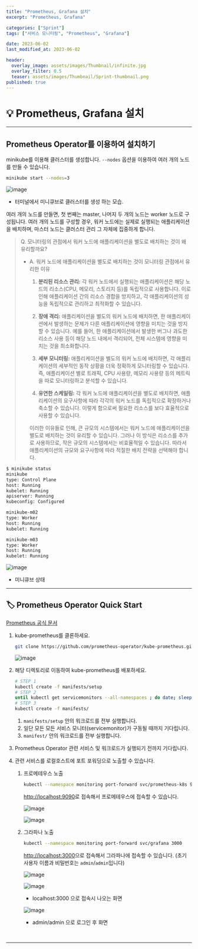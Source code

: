 ```yaml
---
title: "Prometheus, Grafana 설치"
excerpt: "Prometheus, Grafana"

categories: ["Sprint"]
tags: ["서비스 모니터링", "Prometheus", "Grafana"]

date: 2023-06-02
last_modified_at: 2023-06-02

header:
  overlay_image: assets/images/Thumbnail/infinite.jpg
  overlay_filter: 0.5 
  teaser: assets/images/Thumbnail/Sprint-thumbnail.png
published: true
---
```


# 💡 Prometheus, Grafana 설치

---

## Prometheus Operator를 이용하여 설치하기

minikube를 이용해 클러스터를 생성합니다. `--nodes` 옵션을 이용하여 여러 개의 노드를 만들 수 있습니다.

```bash
minikube start --nodes=3
```

![image](https://github.com/pomottoro/comments/assets/58872932/8eb7783c-a7e5-404d-b3f5-b0acb0546ec9)

- 터미널에서 미니큐브로 클러스터를 생성 하는 모습.

 여러 개의 노드를 만들면, 첫 번째는 master, 나머지 두 개의 노드는 worker 노드로 구성됩니다. 여러 개의 노드를 구성할 경우, 워커 노드에는 실제로 실행되는 애플리케이션을 배치하며, 마스터 노드는 클러스터 관리 그 자체에 집중하게 합니다.

> Q. 모니터링의 관점에서 워커 노드에 애플리케이션을 별도로 배치하는 것이 왜 유리할까요?
>
> - A. 워커 노드에 애플리케이션을 별도로 배치하는 것이 모니터링 관점에서 유리한 이유
>
>   1. **분리된 리소스 관리:** 각 워커 노드에서 실행되는 애플리케이션은 해당 노드의 리소스(CPU, 메모리, 스토리지 등)를 독립적으로 사용합니다. 이로 인해 애플리케이션 간의 리소스 경합을 방지하고, 각 애플리케이션의 성능을 독립적으로 관리하고 최적화할 수 있습니다.
>
>   2. **장애 격리:** 애플리케이션을 별도의 워커 노드에 배치하면, 한 애플리케이션에서 발생하는 문제가 다른 애플리케이션에 영향을 미치는 것을 방지할 수 있습니다. 예를 들어, 한 애플리케이션에서 발생한 버그나 과도한 리소스 사용 등이 해당 노드 내에서 격리되어, 전체 시스템에 영향을 미치는 것을 최소화합니다.
>
>   3. **세부 모니터링:** 애플리케이션을 별도의 워커 노드에 배치하면, 각 애플리케이션의 세부적인 동작 상황을 더욱 정확하게 모니터링할 수 있습니다. 즉, 애플리케이션 별로 트래픽, CPU 사용량, 메모리 사용량 등의 메트릭을 따로 모니터링하고 분석할 수 있습니다.
>
>   4. **유연한 스케일링:** 각 워커 노드에 애플리케이션을 별도로 배치하면, 애플리케이션의 요구사항에 따라 각각의 워커 노드를 독립적으로 확장하거나 축소할 수 있습니다. 이렇게 함으로써 필요한 리소스를 보다 효율적으로 사용할 수 있습니다.
>
>   이러한 이유들로 인해, 큰 규모의 시스템에서는 워커 노드에 애플리케이션을 별도로 배치하는 것이 유리할 수 있습니다. 그러나 이 방식은 리소스를 추가로 사용하므로, 작은 규모의 시스템에서는 비효율적일 수 있습니다. 따라서 애플리케이션의 규모와 요구사항에 따라 적절한 배치 전략을 선택해야 합니다.
>

```bash
$ minikube status
minikube
type: Control Plane
host: Running
kubelet: Running
apiserver: Running
kubeconfig: Configured

minikube-m02
type: Worker
host: Running
kubelet: Running

minikube-m03
type: Worker
host: Running
kubelet: Running
```

![image](https://github.com/pomottoro/comments/assets/58872932/3e6d1607-66d4-42ea-b294-ebd58cc727f2)

- 미니큐브 상태

---

## 🏷 Prometheus Operator Quick Start

[Prometheus 공식 문서](https://prometheus-operator.dev/docs/prologue/quick-start/)

1. kube-prometheus를 클론하세요.

   ```bash
   git clone https://github.com/prometheus-operator/kube-prometheus.git
   ```

   ![image](https://github.com/pomottoro/comments/assets/58872932/4895e6da-e3e7-4cfd-93d6-99b166471a17)

2. 해당 디렉토리로 이동하여 kube-prometheus를 배포하세요.

   ```bash
   # STEP 1
   kubectl create -f manifests/setup
   # STEP 2
   until kubectl get servicemonitors --all-namespaces ; do date; sleep 1; echo ""; done
   # STEP 3
   kubectl create -f manifests/
   ```

   1. `manifests/setup` 안의 워크로드를 전부 실행합니다.
   2. 일단 모든 모든 서비스 모니터(servicemonitor)가 구동될 때까지 기다립니다.
   3. `manifest/` 안의 워크로드를 전부 실행합니다.

3. Prometheus Operator 관련 서비스 및 워크로드가 실행되기 전까지 기다립니다.

4. 관련 서비스를 로컬호스트에 포트 포워딩으로 노출할 수 있습니다.

   1. 프로메테우스 노출

      ```bash
      kubectl --namespace monitoring port-forward svc/prometheus-k8s 9090
      ```

      [http://localhost:9090](http://localhost:9090/)로 접속해서 프로메테우스에 접속할 수 있습니다.

      ![image](https://github.com/pomottoro/comments/assets/58872932/e9f1651a-ca23-45f0-ab02-363dfb5a8f2e)

      ![image](https://github.com/pomottoro/comments/assets/58872932/99d83194-146e-4835-ae2f-2a9d2f2d0a0e)
   
      

   2. 그라파나 노출
   
      ```bash
      kubectl --namespace monitoring port-forward svc/grafana 3000
      ```
   
      [http://localhost:3000](http://localhost:3000/)으로 접속해서 그라파나에 접속할 수 있습니다. (초기 사용자 이름과 비밀번호는 `admin`/`admin`입니다)
      
      ![image](https://github.com/pomottoro/comments/assets/58872932/1c61838b-abdf-413b-8e67-179789b34919)
      
      ![image](https://github.com/pomottoro/comments/assets/58872932/bcc6935a-b87a-417e-8c8e-3fbd42316263)
      
      - localhost:3000 으로 접속시 나오는 화면
      
      ![image](https://github.com/pomottoro/comments/assets/58872932/6d9f38eb-f9ec-4db2-9382-1f10cd46faca)
      
      - admin/admin 으로 로그인 후 화면

<br>

---

<br>